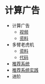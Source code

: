 # 计算广告

- 计算广告
  - [视频](https://study.163.com/course/courseMain.htm?courseId=321007)
  - [资料](https://book.douban.com/subject/26596778/)
- 多臂老虎机
  - [资料](https://book.douban.com/subject/20112875/)
  - [代码](https://github.com/johnmyleswhite/BanditsBook)
- [推荐系统](https://book.douban.com/subject/24746415/)
- [推荐系统实践](https://book.douban.com/subject/10769749/)
- 进阶